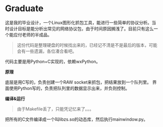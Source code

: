 # Graduate

这是我的毕业设计，一个Linux图形化抓包工具，能进行一些简单的协议分析。当时设计目标是能分析出常见的网络协议包，由于时间原因搁浅了。目前只有这么一个能应付老师的半成品。

> 这份代码是整理硬盘的时候找出来的，已经记不清是不是最后的版本，可能会有一些遗漏，各位凑合看吧。

代码主要是用Python+C实现的，依赖wxPython。

**原理**

底层是用C写的，负责创建一个RAW socket来抓包，把结果放到一个队列里。
界面使用Python写的，负责把队列里的数据显示出来，并负则控制。

**编译&运行**

> 由于Makefile丢了，只能凭记忆来了。。。

把所有的C文件编译成一个叫libzs.so的动态库，然后执行mainwindow.py。
